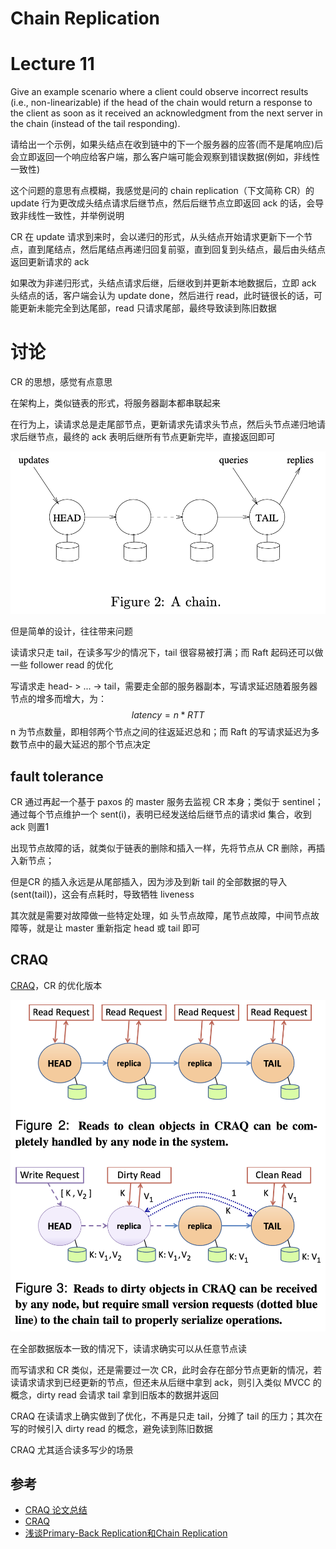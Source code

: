 # Chain Replication

# Lecture 11

Give an example scenario where a client could observe incorrect results (i.e., non-linearizable) if the head of the chain would return a response to the client as soon as it received an acknowledgment from the next server in the chain (instead of the tail responding).

请给出一个示例，如果头结点在收到链中的下一个服务器的应答(而不是尾响应)后会立即返回一个响应给客户端，那么客户端可能会观察到错误数据(例如，非线性一致性)

这个问题的意思有点模糊，我感觉是问的 chain replication（下文简称 CR）的 update 行为更改成头结点请求后继节点，然后后继节点立即返回 ack 的话，会导致非线性一致性，并举例说明

CR 在 update 请求到来时，会以递归的形式，从头结点开始请求更新下一个节点，直到尾结点，然后尾结点再递归回复前驱，直到回复到头结点，最后由头结点返回更新请求的 ack

如果改为非递归形式，头结点请求后继，后继收到并更新本地数据后，立即 ack 头结点的话，客户端会认为 update done，然后进行 read，此时链很长的话，可能更新未能完全到达尾部，read 只请求尾部，最终导致读到陈旧数据

# 讨论

CR 的思想，感觉有点意思

在架构上，类似链表的形式，将服务器副本都串联起来

在行为上，读请求总是走尾部节点，更新请求先请求头节点，然后头节点递归地请求后继节点，最终的 ack 表明后继所有节点更新完毕，直接返回即可

![image-20220104171416885](./img/image-20220104171416885.png)

但是简单的设计，往往带来问题

读请求只走 tail，在读多写少的情况下，tail 很容易被打满；而 Raft 起码还可以做一些 follower read 的优化

写请求走 head- > ... -> tail，需要走全部的服务器副本，写请求延迟随着服务器节点的增多而增大，为：
$$
latency = n * RTT
$$
n 为节点数量，即相邻两个节点之间的往返延迟总和；而 Raft 的写请求延迟为多数节点中的最大延迟的那个节点决定

## fault tolerance

CR 通过再起一个基于 paxos 的 master 服务去监视 CR 本身；类似于 sentinel；通过每个节点维护一个 sent(i)，表明已经发送给后继节点的请求id 集合，收到 ack 则置1

出现节点故障的话，就类似于链表的删除和插入一样，先将节点从 CR 删除，再插入新节点；

但是CR 的插入永远是从尾部插入，因为涉及到新 tail 的全部数据的导入(sent(tail))，这会有点耗时，导致牺牲 liveness

其次就是需要对故障做一些特定处理，如 头节点故障，尾节点故障，中间节点故障等，就是让 master 重新指定 head 或 tail 即可

## CRAQ

[CRAQ](https://www.usenix.org/legacy/event/usenix09/tech/full_papers/terrace/terrace.pdf)，CR 的优化版本

![image-20220104173125733](./img/image-20220104173125733.png)

在全部数据版本一致的情况下，读请求确实可以从任意节点读

而写请求和 CR 类似，还是需要过一次 CR，此时会存在部分节点更新的情况，若读请求请求到已经更新的节点，但还未从后继中拿到 ack，则引入类似 MVCC 的概念，dirty read 会请求 tail 拿到旧版本的数据并返回

CRAQ 在读请求上确实做到了优化，不再是只走 tail，分摊了 tail 的压力；其次在写的时候引入 dirty read 的概念，避免读到陈旧数据

CRAQ 尤其适合读多写少的场景

## 参考

- [CRAQ 论文总结](https://www.cnblogs.com/brianleelxt/p/13275647.html)
- [CRAQ](https://www.usenix.org/legacy/event/usenix09/tech/full_papers/terrace/terrace.pdf)
- [浅谈Primary-Back Replication和Chain Replication](https://zhuanlan.zhihu.com/p/344808961)